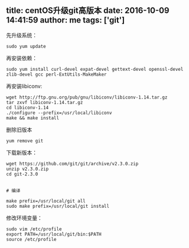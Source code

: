 title: centOS升级git高版本
date: 2016-10-09 14:41:59
author: me
tags: ['git']
---

先升级系统：
```
sudo yum update
```

再安装依赖：
```
sudo yum install curl-devel expat-devel gettext-devel openssl-devel zlib-devel gcc perl-ExtUtils-MakeMaker
```

再安装libiconv:
```
wget http://ftp.gnu.org/pub/gnu/libiconv/libiconv-1.14.tar.gz
tar zxvf libiconv-1.14.tar.gz
cd libiconv-1.14
./configure --prefix=/usr/local/libiconv
make && make install
```

删除旧版本
```
yum remove git
```

下载新版本：
```
wget https://github.com/git/git/archive/v2.3.0.zip
unzip v2.3.0.zip
cd git-2.3.0


# 编译

make prefix=/usr/local/git all
sudo make prefix=/usr/local/git install
```

修改环境变量：
```
sudo vim /etc/profile
export PATH=/usr/local/git/bin:$PATH
source /etc/profile
```

